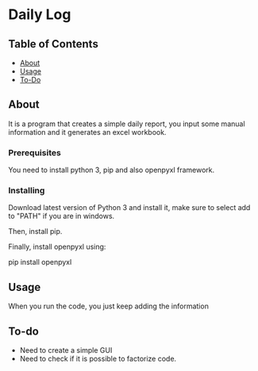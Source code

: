# Daily Log

## Table of Contents

- [About](#about)
- [Usage](#usage)
- [To-Do](#to-do)

## About <a name = "about"></a>

It is a program that creates a simple daily report, you input some manual information
and it generates an excel workbook.

### Prerequisites

You need to install python 3, pip and also openpyxl framework.

### Installing

Download latest version of Python 3 and install it, make sure to select add to 
"PATH" if you are in windows.

Then, install pip.

Finally, install openpyxl using:

pip install openpyxl

## Usage <a name = "usage"></a>

When you run the code, you just keep adding the information 

## To-do <a name = "to-do"></a>

- Need to create a simple GUI
- Need to check if it is possible to factorize code.